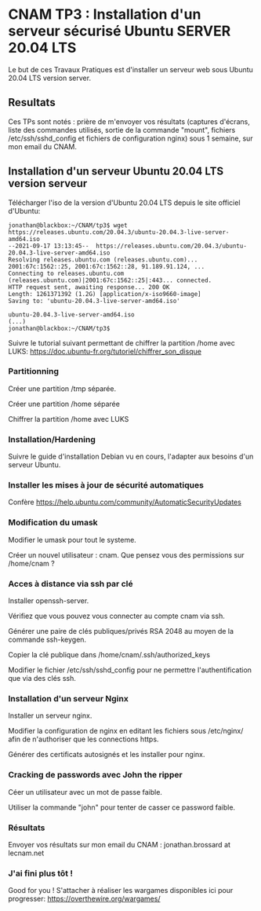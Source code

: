 
# CNAM TP3 : Installation d'un serveur sécurisé Ubuntu SERVER 20.04 LTS

Le but de ces Travaux Pratiques est d'installer un serveur web sous Ubuntu 20.04 LTS version server.

## Resultats

Ces TPs sont notés : prière de m'envoyer vos résultats (captures d'écrans, liste des commandes utilisés, sortie de la commande "mount", fichiers /etc/ssh/sshd_config et fichiers de configuration nginx) sous 1 semaine, sur mon email du CNAM.

## Installation d'un serveur Ubuntu 20.04 LTS version serveur

Télécharger l'iso de la version d'Ubuntu 20.04 LTS depuis le site officiel d'Ubuntu:

	jonathan@blackbox:~/CNAM/tp3$ wget https://releases.ubuntu.com/20.04.3/ubuntu-20.04.3-live-server-amd64.iso                                                         
	--2021-09-17 13:13:45--  https://releases.ubuntu.com/20.04.3/ubuntu-20.04.3-live-server-amd64.iso
	Resolving releases.ubuntu.com (releases.ubuntu.com)... 2001:67c:1562::25, 2001:67c:1562::28, 91.189.91.124, ...
	Connecting to releases.ubuntu.com (releases.ubuntu.com)|2001:67c:1562::25|:443... connected.
	HTTP request sent, awaiting response... 200 OK
	Length: 1261371392 (1.2G) [application/x-iso9660-image]
	Saving to: 'ubuntu-20.04.3-live-server-amd64.iso'

	ubuntu-20.04.3-live-server-amd64.iso
	(...)
	jonathan@blackbox:~/CNAM/tp3$

Suivre le tutorial suivant permettant de chiffrer la partition /home avec LUKS: https://doc.ubuntu-fr.org/tutoriel/chiffrer_son_disque

### Partitionning

Créer une partition /tmp séparée.

Créer une partition /home séparée

Chiffrer la partition /home avec LUKS

### Installation/Hardening

Suivre le guide d'installation Debian vu en cours, l'adapter aux besoins d'un serveur Ubuntu.

### Installer les mises à jour de sécurité automatiques

Confère https://help.ubuntu.com/community/AutomaticSecurityUpdates

### Modification du umask

Modifier le umask pour tout le systeme.

Créer un nouvel utilisateur : cnam. Que pensez vous des permissions sur /home/cnam ?

### Acces à distance via ssh par clé

Installer openssh-server.

Vérifiez que vous pouvez vous connecter au compte cnam via ssh.

Générer une paire de clés publiques/privés RSA 2048 au moyen de la commande ssh-keygen.

Copier la clé publique dans /home/cnam/.ssh/authorized_keys

Modifier le fichier /etc/ssh/sshd_config pour ne permettre l'authentification que via des clés ssh.


### Installation d'un serveur Nginx

Installer un serveur nginx.

Modifier la configuration de nginx en editant les fichiers sous /etc/nginx/ afin de n'authoriser que les connections https.

Générer des certificats autosignés et les installer pour nginx.


### Cracking de passwords avec John the ripper

Céer un utilisateur avec un mot de passe faible.

Utiliser la commande "john" pour tenter de casser ce password faible.

### Résultats

Envoyer vos résultats sur mon email du CNAM : jonathan.brossard at lecnam.net


### J'ai fini plus tôt !

Good for you ! S'attacher à réaliser les wargames disponibles ici pour progresser: https://overthewire.org/wargames/



